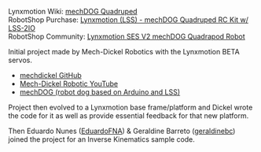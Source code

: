 Lynxmotion Wiki: [mechDOG Quadruped](https://wiki.lynxmotion.com/info/wiki/lynxmotion/view/ses-v2-legged/ses-v2-mechdog/)<br>
RobotShop Purchase: [Lynxmotion (LSS) - mechDOG Quadruped RC Kit w/ LSS-2IO](https://www.robotshop.com/en/lynxmotion-lss-mechdog-quadruped-rc-kit-w-lss-2io.html)<br>
RobotShop Community: [Lynxmotion SES V2 mechDOG Quadrapod Robot](https://www.robotshop.com/community/forum/t/lynxmotion-ses-v2-mechdog-quadrapod-robot/78217)

Initial project made by Mech-Dickel Robotics with the Lynxmotion BETA servos.<br>
- [mechdickel GitHub](https://github.com/mechdickel)<br>
- [Mech-Dickel Robotic YouTube](https://www.youtube.com/mechdickel)<br>
- [mechDOG (robot dog based on Arduino and LSS)](https://www.robotshop.com/community/forum/t/mechdog-robot-dog-based-on-arduino-and-lss/65705)


Project then evolved to a Lynxmotion base frame/platform and Dickel wrote the code for it as well as provide essential feedback for that new platform.

Then Eduardo Nunes ([EduardoFNA](https://github.com/EduardoFNA)) & Geraldine Barreto ([geraldinebc](https://github.com/geraldinebc)) joined the project for an Inverse Kinematics sample code.
